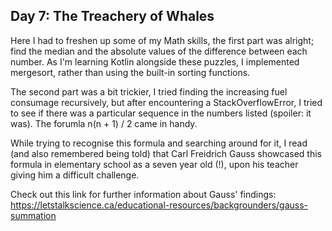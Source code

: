 ## Day 7: The Treachery of Whales
Here I had to freshen up some of my Math skills, the first part was alright; find the median and the absolute values of the difference between each number. 
As I'm learning Kotlin alongside these puzzles, I implemented mergesort, rather than using the built-in sorting functions. 

The second part was a bit trickier, I tried finding the increasing fuel consumage recursively, but after encountering a StackOverflowError, I tried to see if there was 
a particular sequence in the numbers listed (spoiler: it was). The forumla n(n + 1) / 2 came in handy. 

While trying to recognise this formula and searching around for it, I read (and also remembered being told) that Carl Freidrich Gauss showcased this formula in 
elementary school as a seven year old (!), upon his teacher giving him a difficult challenge. 

Check out this link for further information about Gauss' findings: https://letstalkscience.ca/educational-resources/backgrounders/gauss-summation
